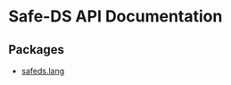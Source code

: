 <!-- This file was created automatically. Do not change it manually! -->

# Safe-DS API Documentation

## Packages

* [safeds.lang](./safeds_lang.md)
